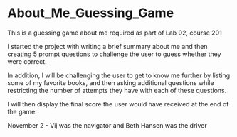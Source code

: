 # About_Me_Guessing_Game
This is a guessing game about me required as part of Lab 02, course 201

I started the project with writing a brief summary about me and then creating 5 prompt questions to challenge the user to guess whether they were correct. 

In addition, I will be challenging the user to get to know me further by listing some of my favorite books, and then asking additional questions while restricting the number of attempts they have with each of these questions. 

I will then display the final score the user would have received at the end of the game. 

November 2 - Vij was the navigator and Beth Hansen was the driver


